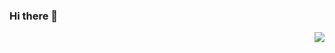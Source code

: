 ### Hi there 👋

<img align="right" src="https://github-readme-stats.vercel.app/api?username=raintygao&show_icons=true&icon_color=CE1D2D&text_color=718096&bg_color=ffffff&hide_title=true" />
<!--
**raintygao/raintygao** is a ✨ _special_ ✨ repository because its `README.md` (this file) appears on your GitHub profile.

Here are some ideas to get you started:

- 🔭 I’m currently working on ByteDance
- 🔭 I have worked on Tencent
-->
